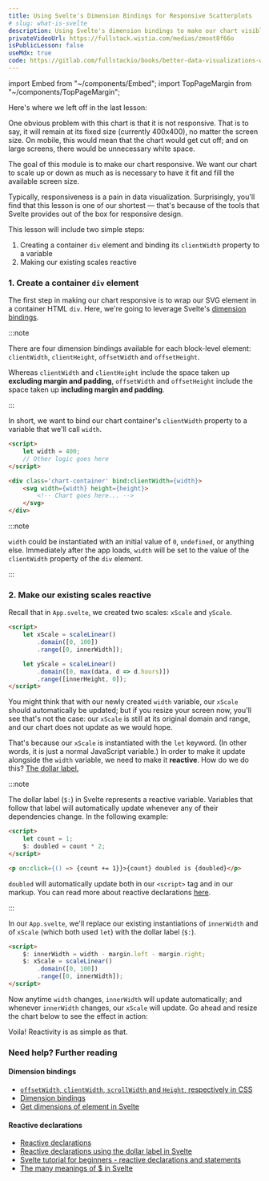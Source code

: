 ```yaml
---
title: Using Svelte's Dimension Bindings for Responsive Scatterplots
# slug: what-is-svelte
description: Using Svelte's dimension bindings to make our chart visible on all screen sizes
privateVideoUrl: https://fullstack.wistia.com/medias/zmoot8f66o
isPublicLesson: false
useMdx: true
code: https://gitlab.com/fullstackio/books/better-data-visualizations-with-svelte/-/tree/master/course/code/01/03?ref_type=heads
---
```


import Embed from "~/components/Embed";
import TopPageMargin from "~/components/TopPageMargin";

<TopPageMargin />

Here's where we left off in the last lesson:

<Embed title="gvknwt" module="01" lesson="02" />

One obvious problem with this chart is that it is not responsive. That is to say, it will remain at its fixed size (currently 400x400), no matter the screen size. On mobile, this would mean that the chart would get cut off; and on large screens, there would be unnecessary white space.

The goal of this module is to make our chart responsive. We want our chart to scale up or down as much as is necessary to have it fit and fill the available screen size.

Typically, responsiveness is a pain in data visualization. Surprisingly, you'll find that this lesson is one of our shortest — that's because of the tools that Svelte provides out of the box for responsive design.

This lesson will include two simple steps:

1. Creating a container `div` element and binding its `clientWidth` property to a variable
3. Making our existing scales reactive

### 1. Create a container `div` element

The first step in making our chart responsive is to wrap our SVG element in a container HTML `div`. Here, we're going to leverage Svelte's [dimension bindings](https://svelte.dev/tutorial/dimensions).

:::note

There are four dimension bindings available for each block-level element: `clientWidth`, `clientHeight`, `offsetWidth` and `offsetHeight`. 

Whereas `clientWidth` and `clientHeight` include the space taken up **excluding margin and padding**, `offsetWidth` and `offsetHeight` include the space taken up **including margin and padding**.

:::

<!-- FIXME: Image goes here -->

In short, we want to bind our chart container's `clientWidth` property to a variable that we'll call `width`. 

```html
<script>
    let width = 400;
    // Other logic goes here
</script>

<div class='chart-container' bind:clientWidth={width}>
    <svg width={width} height={height}>
        <!-- Chart goes here... -->
    </svg>  
</div>
```

:::note

`width` could be instantiated with an initial value of `0`, `undefined`, or anything else. Immediately  after the app loads, `width` will be set to the value of the `clientWidth` property of the `div` element.

:::

<!-- FIXME: Add interactive example of resizing and console.logging the width -->

### 2. Make our existing scales reactive

Recall that in `App.svelte`, we created two scales: `xScale` and `yScale`.

```html
<script>
    let xScale = scaleLinear()
        .domain([0, 100])
        .range([0, innerWidth]);

    let yScale = scaleLinear()
        .domain([0, max(data, d => d.hours)])
        .range([innerHeight, 0]);
</script>
```

You might think that with our newly created `width` variable, our `xScale` should automatically be updated; but if you resize your screen now, you'll see that's not the case: our `xScale` is still at its original domain and range, and our chart does not update as we would hope.

That's because our `xScale` is instantiated with the `let` keyword. (In other words, it is just a normal JavaScript variable.) In order to make it update alongside the `width` variable, we need to make it **reactive**. How do we do this? [The dollar label.](https://svelte.dev/tutorial/reactive-declarations) 

:::note

The dollar label (`$:`) in Svelte represents a reactive variable. Variables that follow that label will automatically update whenever any of their dependencies change. In the following example:

```html
<script>
    let count = 1;
    $: doubled = count * 2;
</script>

<p on:click={() => {count += 1}}>{count} doubled is {doubled}</p>
```

`doubled` will automatically update both in our `<script>` tag and in our markup. You can read more about reactive declarations [here](https://svelte.dev/tutorial/reactive-declarations).

:::

In our `App.svelte`, we'll replace our existing instantiations of `innerWidth` and of `xScale` (which both used `let`) with the dollar label (`$:`).

```html
<script>
    $: innerWidth = width - margin.left - margin.right;
    $: xScale = scaleLinear()
        .domain([0, 100])
        .range([0, innerWidth]);
</script>
```

Now anytime `width` changes, `innerWidth` will update automatically; and whenever `innerWidth` changes, our `xScale` will update. Go ahead and resize the chart below to see the effect in action:

<Embed title="8ir3pm" module="01" lesson="03" />

Voila! Reactivity is as simple as that.

<!-- :::note

We could also bind our chart's `clientHeight` to our height variable (to make it responsive to vertical resizing as well), but it's typical in newsrooms and studios to leave charts with a fixed height.

::: -->

### Need help? Further reading

#### Dimension bindings
* [`offsetWidth`, `clientWidth`, `scrollWidth` and `Height`, respectively in CSS](https://www.geeksforgeeks.org/offsetwidth-clientwidth-scrollwidth-and-height-respectively-in-css/)
* [Dimension bindings](https://svelte.dev/tutorial/dimensions)
* [Get dimensions of element in Svelte](https://natclark.com/tutorials/svelte-get-dimensions-of-element/)

#### Reactive declarations
* [Reactive declarations](https://svelte.dev/tutorial/reactive-declarations)
* [Reactive declarations using the dollar label in Svelte](https://www.connorrothschild.com/post/svelte-reactivity)
* [Svelte tutorial for beginners - reactive declarations and statements](https://www.youtube.com/watch?v=irpuHKmdW2k)
* [The many meanings of $ in Svelte](https://geoffrich.net/posts/svelte-$-meanings/)
